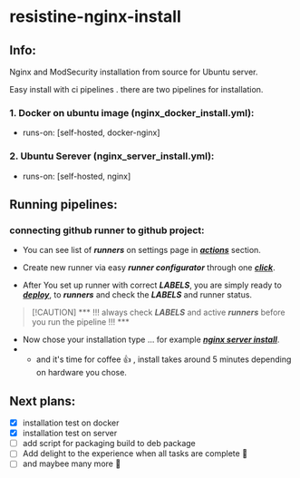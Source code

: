 # resistine-nginx-install

## Info:

 Nginx and ModSecurity installation from source for Ubuntu server.

 Easy install with ci pipelines . there are two pipelines for installation.
 

### 1. Docker on ubuntu image (nginx_docker_install.yml): 
  - runs-on: [self-hosted, docker-nginx]

### 2. Ubuntu Serever  (nginx_server_install.yml): 
  - runs-on: [self-hosted, nginx]



## Running pipelines: ##


 ### connecting github runner to github project: ###
  -  You can see list of ***runners*** on settings page in ***[actions](https://github.com/Resistine/resistine-nginx-install/settings/actions/runners)*** section.

  -  Create new runner via easy ***runner configurator*** through one ***[click](https://github.com/Resistine/resistine-nginx-install/settings/actions/runners/new?arch=x64&os=linux)***.

  -  After You set up runner with correct ***LABELS***, you are simply ready to ***[deploy](https://github.com/Resistine/resistine-nginx-install/actions)***, to ***runners*** and check the ***LABELS*** and runner status.
>  [!CAUTION]
>  *** !!! always check ***LABELS*** and active ***runners*** before you run the pipeline !!! ***

  -  Now chose your installation type ... for example ***[nginx server install](https://github.com/Resistine/resistine-nginx-install/actions/workflows/nginx_server_install.yml)***.
  - -   and it's time for coffee :+1: , install takes around 5 minutes depending on hardware you chose.


## Next plans: ##

- [x] installation test on docker
- [x] installation test on server
- [ ] add script for packaging build to deb package
- [ ] Add delight to the experience when all tasks are complete :tada:
- [ ] and maybee many more 👋
